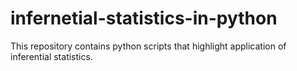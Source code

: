 # infernetial-statistics-in-python
This repository contains python scripts that highlight application of inferential statistics.
